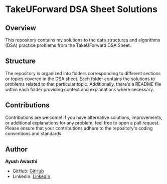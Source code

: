 # TakeUForward DSA Sheet Solutions

## Overview
This repository contains my solutions to the data structures and algorithms (DSA) practice problems from the TakeUForward DSA Sheet. 

## Structure
The repository is organized into folders corresponding to different sections or topics covered in the DSA sheet. Each folder contains the solutions to problems related to that particular topic. Additionally, there's a README file within each folder providing context and explanations where necessary.

## Contributions
Contributions are welcome! If you have alternative solutions, improvements, or additional explanations for any problem, feel free to open a pull request. Please ensure that your contributions adhere to the repository's coding conventions and standards.

## Author
**Ayush Awasthi**
- GitHub: [GitHub](https://github.com/ayushawasthi24)
- LinkedIn: [LinkedIn](https://www.linkedin.com/in/ayush-awasthi-a232b8254/)
